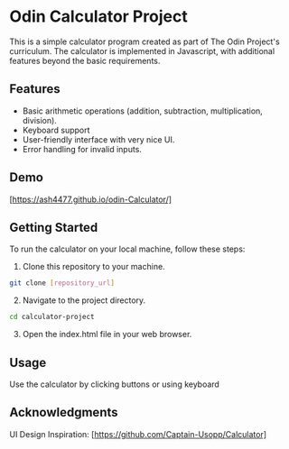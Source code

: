 # Odin Calculator Project
This is a simple calculator program created as part of The Odin Project's curriculum. The calculator is implemented in Javascript, with additional features beyond the basic requirements.

## Features
- Basic arithmetic operations (addition, subtraction, multiplication, division).
- Keyboard support
- User-friendly interface with very nice UI.
- Error handling for invalid inputs.

## Demo
[https://ash4477.github.io/odin-Calculator/]

## Getting Started
To run the calculator on your local machine, follow these steps:

1. Clone this repository to your machine.
``` bash
git clone [repository_url]
```
2. Navigate to the project directory.
``` bash
cd calculator-project
```

3. Open the index.html file in your web browser.

## Usage
Use the calculator by clicking buttons or using keyboard

## Acknowledgments
UI Design Inspiration: [https://github.com/Captain-Usopp/Calculator]
